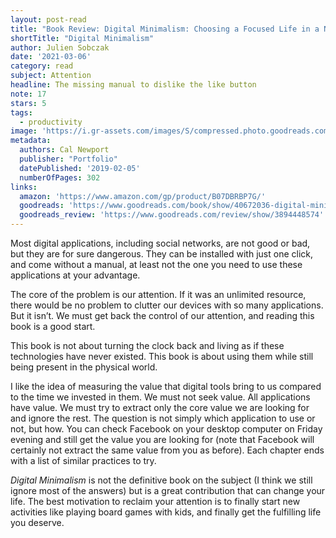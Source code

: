 ```yaml
---
layout: post-read
title: "Book Review: Digital Minimalism: Choosing a Focused Life in a Noisy World"
shortTitle: "Digital Minimalism"
author: Julien Sobczak
date: '2021-03-06'
category: read
subject: Attention
headline: The missing manual to dislike the like button
note: 17
stars: 5
tags:
  - productivity
image: 'https://i.gr-assets.com/images/S/compressed.photo.goodreads.com/books/1549433350l/40672036._SY475_.jpg'
metadata:
  authors: Cal Newport
  publisher: "Portfolio"
  datePublished: '2019-02-05'
  numberOfPages: 302
links:
  amazon: 'https://www.amazon.com/gp/product/B07DBRBP7G/'
  goodreads: 'https://www.goodreads.com/book/show/40672036-digital-minimalism'
  goodreads_review: 'https://www.goodreads.com/review/show/3894448574'
---
```


Most digital applications, including social networks, are not good or bad, but they are for sure dangerous. They can be installed with just one click, and come without a manual, at least not the one you need to use these applications at your advantage.

The core of the problem is our attention. If it was an unlimited resource, there would be no problem to clutter our devices with so many applications. But it isn’t. We must get back the control of our attention, and reading this book is a good start.

This book is not about turning the clock back and living as if these technologies have never existed. This book is about using them while still being present in the physical world.

I like the idea of measuring the value that digital tools bring to us compared to the time we invested in them. We must not seek value. All applications have value. We must try to extract only the core value we are looking for and ignore the rest. The question is not simply which application to use or not, but how. You can check Facebook on your desktop computer on Friday evening and still get the value you are looking for (note that Facebook will certainly not extract the same value from you as before). Each chapter ends with a list of similar practices to try.

_Digital Minimalism_ is not the definitive book on the subject (I think we still ignore most of the answers) but is a great contribution that can change your life. The best motivation to reclaim your attention is to finally start new activities like playing board games with kids, and finally get the fulfilling life you deserve.

